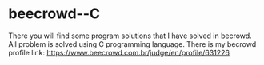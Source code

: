 # beecrowd--C
There you will find some program solutions that I have solved in becrowd. All problem is solved using C programming language.
There is my becrowd profile link:
https://www.beecrowd.com.br/judge/en/profile/631226
